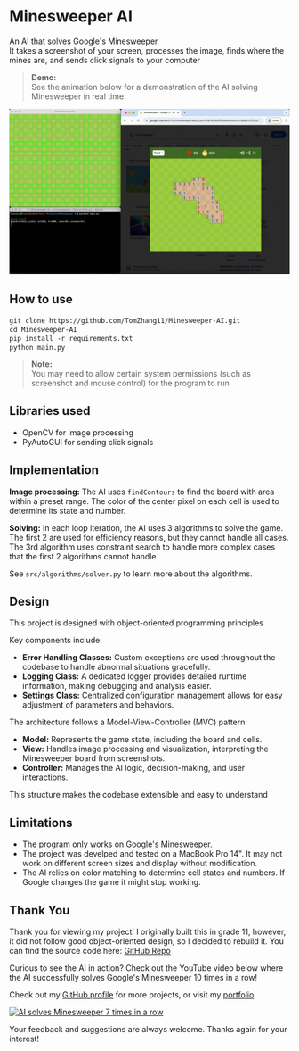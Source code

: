 # Minesweeper AI
An AI that solves Google's Minesweeper  
It takes a screenshot of your screen, processes the image, finds where the mines are, and sends click signals to your computer

> **Demo:**  
> See the animation below for a demonstration of the AI solving Minesweeper in real time.

![Demo of Minesweeper AI](assets/demo.gif)

## How to use
```
git clone https://github.com/TomZhang11/Minesweeper-AI.git
cd Minesweeper-AI
pip install -r requirements.txt
python main.py
```
> **Note:**  
> You may need to allow certain system permissions (such as screenshot and mouse control) for the program to run

## Libraries used
- OpenCV for image processing
- PyAutoGUI for sending click signals

## Implementation

**Image processing:** The AI uses `findContours` to find the board with area within a preset range. The color of the center pixel on each cell is used to determine its state and number.

**Solving:** In each loop iteration, the AI uses 3 algorithms to solve the game. The first 2 are used for efficiency reasons, but they cannot handle all cases. The 3rd algorithm uses constraint search to handle more complex cases that the first 2 algorithms cannot handle.

See `src/algorithms/solver.py` to learn more about the algorithms.

## Design

This project is designed with object-oriented programming principles

Key components include:
- **Error Handling Classes:** Custom exceptions are used throughout the codebase to handle abnormal situations gracefully.
- **Logging Class:** A dedicated logger provides detailed runtime information, making debugging and analysis easier.
- **Settings Class:** Centralized configuration management allows for easy adjustment of parameters and behaviors.

The architecture follows a Model-View-Controller (MVC) pattern:
- **Model:** Represents the game state, including the board and cells.
- **View:** Handles image processing and visualization, interpreting the Minesweeper board from screenshots.
- **Controller:** Manages the AI logic, decision-making, and user interactions.

This structure makes the codebase extensible and easy to understand

## Limitations

- The program only works on Google's Minesweeper.
- The project was develped and tested on a MacBook Pro 14". It may not work on different screen sizes and display without modification.
- The AI relies on color matching to determine cell states and numbers. If Google changes the game it might stop working.

## Thank You

Thank you for viewing my project! I originally built this in grade 11, however, it did not follow good object-oriented design, so I decided to rebuild it. You can find the source code here: [GitHub Repo](https://github.com/TomZhang11/Minesweeper-AI)

Curious to see the AI in action? Check out the YouTube video below where the AI successfully solves Google's Minesweeper 10 times in a row!

Check out my [GitHub profile](https://github.com/TomZhang11) for more projects, or visit my [portfolio](https://tomzhang.netlify.app/).

[![AI solves Minesweeper 7 times in a row](https://img.youtube.com/vi/hkKDX_FBbR8/maxresdefault.jpg)](https://www.youtube.com/watch?v=hkKDX_FBbR8)

Your feedback and suggestions are always welcome. Thanks again for your interest!
